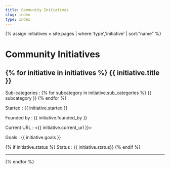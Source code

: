 ```yaml
---
title: Community Initiatives
slug: index
type: index
---
```

{% assign initiatives = site.pages | where:'type','initiative' | sort:"name" %}

Community Initiatives
=========

{% for initiative in initiatives %}
{{ initiative.title }}
--------------------
Sub-categories
: {% for subcategory in initiative.sub_categories %} {{ subcategory }}  {% endfor %}

Started
: {{ initiative.started }}

Founded by
: {{ initiative.founded_by }}

Current URL
: <{{ initiative.current_url }}>

Goals
: {{ initiative.goals }}

{% if initiative.status %}
Status
: {{ initiative.status}}
{% endif %}
* * *
{% endfor %}